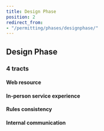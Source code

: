 ```yaml
---
title: Design Phase
position: 2
redirect_from:
- "/permitting/phases/designphase/"
---
```


## Design Phase

### 4 tracts

#### Web resource

#### In-person service experience

#### Rules consistency

#### Internal communication
